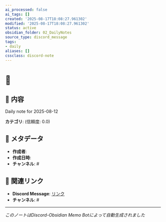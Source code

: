 ```yaml
---
ai_processed: false
ai_tags: []
created: '2025-08-17T18:08:27.961302'
modified: '2025-08-17T18:08:27.961302'
status: active
obsidian_folder: 02_DailyNotes
source_type: discord_message
tags:
- daily
aliases: []
cssclass: discord-note
---
```



# 📝

## 💭 内容

Daily note for 2025-08-12

**カテゴリ**:  (信頼度: 0.0)

## 📅 メタデータ

- **作成者**:
- **作成日時**:
- **チャンネル**: #

## 🔗 関連リンク

- **Discord Message**: [リンク](https://discord.com/channels/)
- **チャンネル**: #

---
*このノートはDiscord-Obsidian Memo Botによって自動生成されました*
